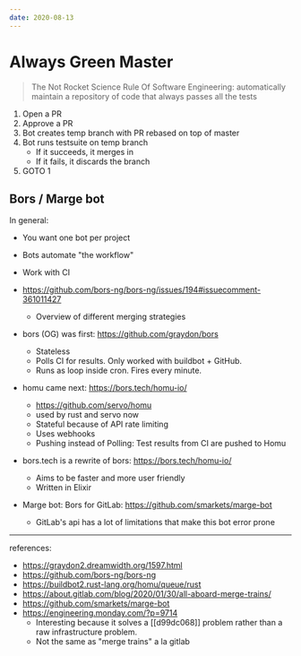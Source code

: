 ```yaml
---
date: 2020-08-13
---
```


# Always Green Master

> The Not Rocket Science Rule Of Software Engineering:
> automatically maintain a repository of code that always passes all the tests

1. Open a PR
2. Approve a PR
3. Bot creates temp branch with PR rebased on top of master
4. Bot runs testsuite on temp branch
   - If it succeeds, it merges in
   - If it fails, it discards the branch
5. GOTO 1

## Bors / Marge bot

In general:

- You want one bot per project
- Bots automate "the workflow"
- Work with CI

- <https://github.com/bors-ng/bors-ng/issues/194#issuecomment-361011427>
  - Overview of different merging strategies
- bors (OG) was first: <https://github.com/graydon/bors>
  - Stateless
  - Polls CI for results. Only worked with buildbot + GitHub.
  - Runs as loop inside cron. Fires every minute.
- homu came next: <https://bors.tech/homu-io/>
  - <https://github.com/servo/homu>
  - used by rust and servo now
  - Stateful because of API rate limiting
  - Uses webhooks
  - Pushing instead of Polling: Test results from CI are pushed to Homu
- bors.tech is a rewrite of bors: <https://bors.tech/homu-io/>
  - Aims to be faster and more user friendly
  - Written in Elixir
- Marge bot: Bors for GitLab: <https://github.com/smarkets/marge-bot>
  - GitLab's api has a lot of limitations that make this bot error prone

---

references:

- <https://graydon2.dreamwidth.org/1597.html>
- <https://github.com/bors-ng/bors-ng>
- <https://buildbot2.rust-lang.org/homu/queue/rust>
- <https://about.gitlab.com/blog/2020/01/30/all-aboard-merge-trains/>
- <https://github.com/smarkets/marge-bot>
- <https://engineering.monday.com/?p=9714>
  - Interesting because it solves a [[d99dc068]] problem rather than a raw infrastructure problem.
  - Not the same as "merge trains" a la gitlab
